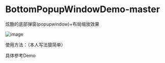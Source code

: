 # BottomPopupWindowDemo-master
炫酷的底部弹窗(popupwindow)+布局缩放效果

![image](https://github.com/mengcuiguang/BottomPopupWindowDemo-master/blob/master/test.gif )  

使用方法：（本人写法狠简单）

具体参考Demo
